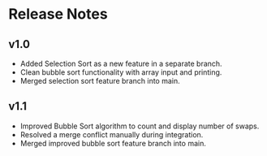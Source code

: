 # Release Notes

## v1.0
- Added Selection Sort as a new feature in a separate branch.
- Clean bubble sort functionality with array input and printing.
- Merged selection sort feature branch into main.

## v1.1
- Improved Bubble Sort algorithm to count and display number of swaps.
- Resolved a merge conflict manually during integration.
- Merged improved bubble sort feature branch into main.
